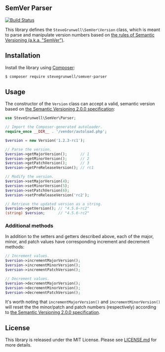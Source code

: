 ## SemVer Parser

[![Build Status](https://travis-ci.com/stevegrunwell/semver-parser.svg?branch=develop)](https://travis-ci.com/stevegrunwell/semver-parser)

This library defines the `SteveGrunwell\SemVer\Version` class, which is meant to parse and manipulate version numbers based on [the rules of Semantic Versioning (a.k.a. "SemVer")](https://semver.org/).

## Installation

Install the library using [Composer](https://getcomposer.org/):

```sh
$ composer require stevegrunwell/semver-parser
```

## Usage

The constructor of the `Version` class can accept a valid, semantic version based on [the Semantic Versioning 2.0.0 specification](https://semver.org/spec/v2.0.0.html):

```php
use SteveGrunwell\SemVer\Parser;

// Import the Composer-generated autoloader.
require_once __DIR__ . '/vendor/autoload.php';

$version = new Version('1.2.3-rc1');

// Parse the version.
$version->getMajorVersion();      // 1
$version->getMinorVersion();      // 2
$version->getPatchVersion();      // 3
$version->getPreReleaseVersion(); // rc1

// Modify the version.
$version->setMajorVersion(4);
$version->setMinorVersion(5);
$version->setPatchVersion(6);
$version->setPreReleaseVersion('rc2');

// Retrieve the updated version as a string.
$version->getVersion(); // "4.5.6-rc2"
(string) $version;      // "4.5.6-rc2"
```

### Additional methods

In addition to the setters and getters described above, each of the major, minor, and patch values have corresponding increment and decrement methods:

```php
// Increment values.
$version->incrementMajorVersion();
$version->incrementMinorVersion();
$version->incrementPatchVersion();

// Decrement values.
$version->decrementMajorVersion();
$version->decrementMinorVersion();
$version->decrementPatchVersion();
```

It's worth noting that `incrementMajorVersion()` and `incrementMinorVersion()` will reset the the minor/patch and patch numbers (respectively) according to [the Semantic Versioning 2.0.0 specification](https://semver.org/spec/v2.0.0.html#spec-item-7).

## License

This library is released under the MIT License. Please see [LICENSE.md](LICENSE.md) for more details.
